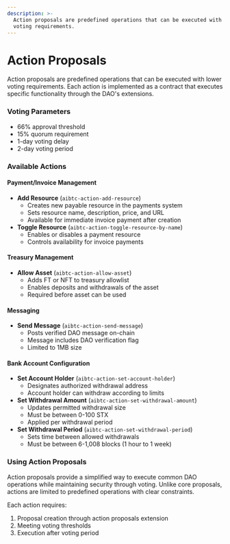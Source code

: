 ```yaml
---
description: >-
  Action proposals are predefined operations that can be executed with lower
  voting requirements.
---
```


# Action Proposals

Action proposals are predefined operations that can be executed with lower voting requirements. Each action is implemented as a contract that executes specific functionality through the DAO's extensions.

### Voting Parameters

* 66% approval threshold
* 15% quorum requirement
* 1-day voting delay
* 2-day voting period

### Available Actions

#### Payment/Invoice Management

* **Add Resource** (`aibtc-action-add-resource`)
  * Creates new payable resource in the payments system
  * Sets resource name, description, price, and URL
  * Available for immediate invoice payment after creation
* **Toggle Resource** (`aibtc-action-toggle-resource-by-name`)
  * Enables or disables a payment resource
  * Controls availability for invoice payments

#### Treasury Management

* **Allow Asset** (`aibtc-action-allow-asset`)
  * Adds FT or NFT to treasury allowlist
  * Enables deposits and withdrawals of the asset
  * Required before asset can be used

#### Messaging

* **Send Message** (`aibtc-action-send-message`)
  * Posts verified DAO message on-chain
  * Message includes DAO verification flag
  * Limited to 1MB size

#### Bank Account Configuration

* **Set Account Holder** (`aibtc-action-set-account-holder`)
  * Designates authorized withdrawal address
  * Account holder can withdraw according to limits
* **Set Withdrawal Amount** (`aibtc-action-set-withdrawal-amount`)
  * Updates permitted withdrawal size
  * Must be between 0-100 STX
  * Applied per withdrawal period
* **Set Withdrawal Period** (`aibtc-action-set-withdrawal-period`)
  * Sets time between allowed withdrawals
  * Must be between 6-1,008 blocks (1 hour to 1 week)

### Using Action Proposals

Action proposals provide a simplified way to execute common DAO operations while maintaining security through voting. Unlike core proposals, actions are limited to predefined operations with clear constraints.

Each action requires:

1. Proposal creation through action proposals extension
2. Meeting voting thresholds
3. Execution after voting period
